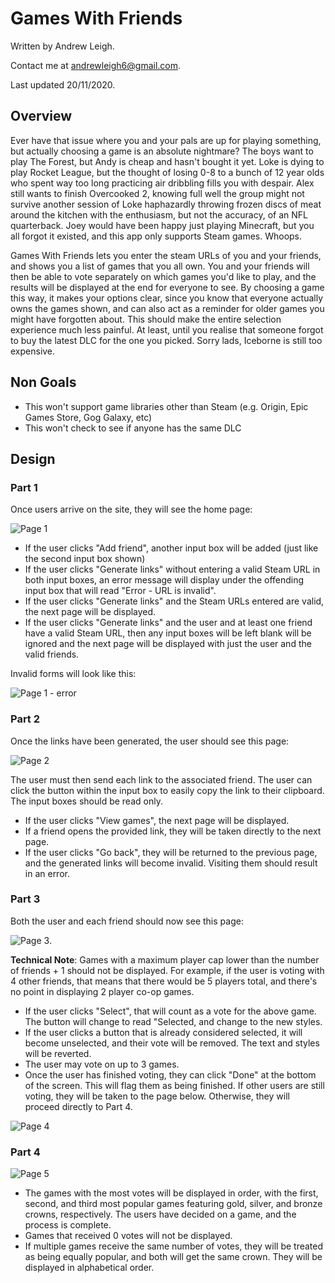 # Games With Friends

Written by Andrew Leigh. 

Contact me at andrewleigh6@gmail.com.

Last updated 20/11/2020.

## Overview

Ever have that issue where you and your pals are up for playing something, but actually choosing a game is an absolute nightmare? The boys want to play The Forest, but Andy is cheap and hasn't bought it yet. Loke is dying to play Rocket League, but the thought of losing 0-8 to a bunch of 12 year olds who spent way too long practicing air dribbling fills you with despair. Alex still wants to finish Overcooked 2, knowing full well the group might not survive another session of Loke haphazardly throwing frozen discs of meat around the kitchen with the enthusiasm, but not the accuracy, of an NFL quarterback. Joey would have been happy just playing Minecraft, but you all forgot it existed, and this app only supports Steam games. Whoops.

Games With Friends lets you enter the steam URLs of you and your friends, and shows you a list of games that you all own. You and your friends will then be able to vote separately on which games you'd like to play, and the results will be displayed at the end for everyone to see. By choosing a game this way, it makes your options clear, since you know that everyone actually owns the games shown, and can also act as a reminder for older games you might have forgotten about. This should make the entire selection experience much less painful. At least, until you realise that someone forgot to buy the latest DLC for the one you picked. Sorry lads, Iceborne is still too expensive.

## Non Goals

- This won't support game libraries other than Steam (e.g. Origin, Epic Games Store, Gog Galaxy, etc)
- This won't check to see if anyone has the same DLC

## Design

### Part 1

Once users arrive on the site, they will see the home page:

![Page 1](https://github.com/AndrewLeigh6/GamesWithFriends/blob/master/images/part%201.PNG)

- If the user clicks "Add friend", another input box will be added (just like the second input box shown)
- If the user clicks "Generate links" without entering a valid Steam URL in both input boxes, an error message will display under the offending input box that will read "Error - URL is invalid".
- If the user clicks "Generate links" and the Steam URLs entered are valid, the next page will be displayed.
- If the user clicks "Generate links" and the user and at least one friend have a valid Steam URL, then any input boxes will be left blank will be ignored and the next page will be displayed with just the user and the valid friends.

Invalid forms will look like this:

![Page 1 - error](https://github.com/AndrewLeigh6/GamesWithFriends/blob/master/images/part%201%20-%20error.PNG)

### Part 2

Once the links have been generated, the user should see this page:

![Page 2](https://github.com/AndrewLeigh6/GamesWithFriends/blob/master/images/part%202.PNG)

The user must then send each link to the associated friend. The user can click the button within the input box to easily copy the link to their clipboard. The input boxes should be read only.

- If the user clicks "View games", the next page will be displayed.
- If a friend opens the provided link, they will be taken directly to the next page.
- If the user clicks "Go back", they will be returned to the previous page, and the generated links will become invalid. Visiting them should result in an error.


### Part 3

Both the user and each friend should now see this page:

![Page 3](https://github.com/AndrewLeigh6/GamesWithFriends/blob/master/images/part%203.PNG).

**Technical Note**: Games with a maximum player cap lower than the number of friends + 1 should not be displayed. For example, if the user is voting with 4 other friends, that means that there would be 5 players total, and there's no point in displaying 2 player co-op games.


- If the user clicks "Select", that will count as a vote for the above game. The button will change to read "Selected, and change to the new styles.
- If the user clicks a button that is already considered selected, it will become unselected, and their vote will be removed. The text and styles will be reverted.
- The user may vote on up to 3 games.
- Once the user has finished voting, they can click "Done" at the bottom of the screen. This will flag them as being finished. If other users are still voting, they will be taken to the page below. Otherwise, they will proceed directly to Part 4.

![Page 4](https://github.com/AndrewLeigh6/GamesWithFriends/blob/master/images/part%204.PNG)

### Part 4

![Page 5](https://github.com/AndrewLeigh6/GamesWithFriends/blob/master/images/part%204.PNG)

- The games with the most votes will be displayed in order, with the first, second, and third most popular games featuring gold, silver, and bronze crowns, respectively. The users have decided on a game, and the process is complete. 
- Games that received 0 votes will not be displayed.
- If multiple games receive the same number of votes, they will be treated as being equally popular, and both will get the same crown. They will be displayed in alphabetical order.



